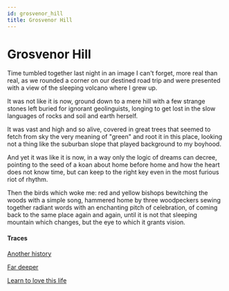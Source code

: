 ```yaml
---
id: grosvenor_hill
title: Grosvenor Hill
---
```


# Grosvenor Hill

Time tumbled together last night
in an image I can't forget,
more real than real, as we rounded
a corner on our destined road trip
and were presented with a view
of the sleeping volcano where I grew up.

It was not like it is now,
ground down to a mere hill
with a few strange stones left buried
for ignorant geolinguists,
longing to get lost in the slow languages
of rocks and soil and earth herself.

It was vast and high and so alive,
covered in great trees that seemed
to fetch from sky the very meaning
of "green" and root it in this place,
looking not a thing like
the suburban slope that played
background to my boyhood.

And yet it was like it is now,
in a way only the logic of dreams
can decree, pointing to the seed
of a koan about home before home
and how the heart does not know time,
but can keep to the right key even
in the most furious riot of rhythm.

Then the birds which woke me:
red and yellow bishops bewitching
the woods with a simple song,
hammered home by three woodpeckers
sewing together radiant words
with an enchanting pitch of celebration,
of coming back to the same place
again and again, until it is not that
sleeping mountain which changes,
but the eye to which it grants vision.

#### Traces

[Another history](https://www.youtube.com/watch?v=WUtAxUQjwB4 "Akala Schools Oxford")

[Far deeper](https://www.youtube.com/watch?v=bI5cdTptJK0 "Doris Lessing's Ancient Way to New Freedom")

[Learn to love this life](https://www.youtube.com/watch?v=Fz4ZOAsjW6g "Growing Up")